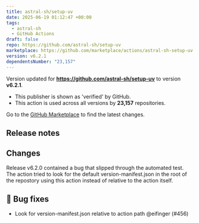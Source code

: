 ```yaml
---
title: astral-sh/setup-uv
date: 2025-06-19 01:12:47 +00:00
tags:
  - astral-sh
  - GitHub Actions
draft: false
repo: https://github.com/astral-sh/setup-uv
marketplace: https://github.com/marketplace/actions/astral-sh-setup-uv
version: v6.2.1
dependentsNumber: "23,157"
---
```



Version updated for **https://github.com/astral-sh/setup-uv** to version **v6.2.1**.
- This publisher is shown as 'verified' by GitHub.
- This action is used across all versions by **23,157** repositories.

Go to the [GitHub Marketplace](https://github.com/marketplace/actions/astral-sh-setup-uv) to find the latest changes.

## Release notes

## Changes

Release v6.2.0 contained a bug that slipped through the automated test. The action tried to look for the default version-manifest.json in the root of the repostory using this action instead of relative to the action itself.

## 🐛 Bug fixes

- Look for version-manifest.json relative to action path @eifinger (#456)


